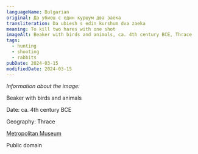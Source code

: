 ```yaml
---
languageName: Bulgarian
original: Да убиеш с един куршум два заека
transliteration: Da ubiesh s edin kurshum dva zaeka
meaning: To kill two hares with one shot
imageAlt: Beaker with birds and animals, ca. 4th century BCE, Thrace
tags:
  - hunting
  - shooting
  - rabbits
pubDate: 2024-03-15
modifiedDate: 2024-03-15
---
```


_Information about the image:_

Beaker with birds and animals

Date: ca. 4th century BCE

Geography: Thrace

[Metropolitan Museum](https://www.metmuseum.org/art/collection/search/324029)

Public domain
